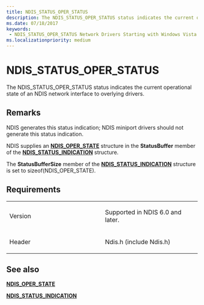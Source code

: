 ```yaml
---
title: NDIS_STATUS_OPER_STATUS
description: The NDIS_STATUS_OPER_STATUS status indicates the current operational state of an NDIS network interface to overlying drivers.
ms.date: 07/18/2017
keywords:
 - NDIS_STATUS_OPER_STATUS Network Drivers Starting with Windows Vista
ms.localizationpriority: medium
---
```


# NDIS\_STATUS\_OPER\_STATUS


The NDIS\_STATUS\_OPER\_STATUS status indicates the current operational state of an NDIS network interface to overlying drivers.

## Remarks

NDIS generates this status indication; NDIS miniport drivers should not generate this status indication.

NDIS supplies an [**NDIS\_OPER\_STATE**](/windows-hardware/drivers/ddi/ntddndis/ns-ntddndis-_ndis_oper_state) structure in the **StatusBuffer** member of the [**NDIS\_STATUS\_INDICATION**](/windows-hardware/drivers/ddi/ndis/ns-ndis-_ndis_status_indication) structure.

The **StatusBufferSize** member of the [**NDIS\_STATUS\_INDICATION**](/windows-hardware/drivers/ddi/ndis/ns-ndis-_ndis_status_indication) structure is set to sizeof(NDIS\_OPER\_STATE).

## Requirements

<table>
<colgroup>
<col width="50%" />
<col width="50%" />
</colgroup>
<tbody>
<tr class="odd">
<td><p>Version</p></td>
<td><p>Supported in NDIS 6.0 and later.</p></td>
</tr>
<tr class="even">
<td><p>Header</p></td>
<td>Ndis.h (include Ndis.h)</td>
</tr>
</tbody>
</table>

## See also


[**NDIS\_OPER\_STATE**](/windows-hardware/drivers/ddi/ntddndis/ns-ntddndis-_ndis_oper_state)

[**NDIS\_STATUS\_INDICATION**](/windows-hardware/drivers/ddi/ndis/ns-ndis-_ndis_status_indication)

 

